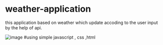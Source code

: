 # weather-application
this application based on weather which update accoding to the user input by the help of api.


![image](https://github.com/harshai07/weather-application/assets/115336812/6f513242-ad3b-4166-9e81-f6cc5255414d)
#using simple javascript , css ,html 
